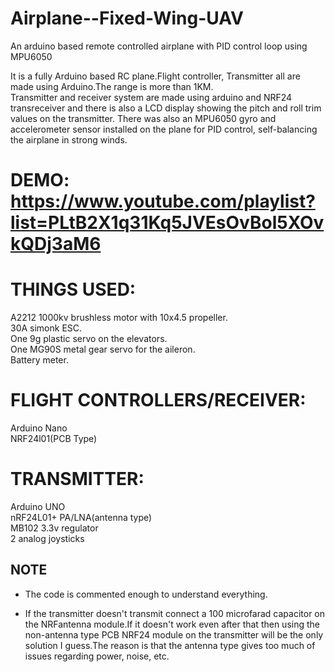# Airplane--Fixed-Wing-UAV
An arduino based remote controlled airplane with PID control loop using MPU6050 <br />

It is a fully Arduino based RC plane.Flight controller, Transmitter all are made using Arduino.The range is more than 1KM. <br />
Transmitter and receiver system are made using arduino and NRF24 transreceiver and there is also a LCD display showing the pitch and roll trim values on the transmitter. There was also an MPU6050 gyro and accelerometer sensor installed on the plane for PID control, self-balancing the airplane in strong winds.

# DEMO: https://www.youtube.com/playlist?list=PLtB2X1q31Kq5JVEsOvBol5XOvkQDj3aM6 
# THINGS USED:
A2212 1000kv brushless motor with 10x4.5 propeller. <br />
30A simonk ESC. <br />
One 9g plastic servo on the elevators. <br />
One  MG90S metal gear servo for the aileron. <br />
Battery meter. <br />

# FLIGHT CONTROLLERS/RECEIVER:
Arduino Nano <br />
NRF24l01(PCB Type) <br />

# TRANSMITTER:
Arduino UNO <br />
nRF24L01+ PA/LNA(antenna type) <br />
MB102 3.3v regulator <br />
2 analog joysticks <br />

## NOTE
* The code is commented enough to understand everything. <br />

* If the transmitter doesn't transmit connect a 100 microfarad capacitor on the NRFantenna module.If it doesn't work even after that then using the non-antenna type PCB NRF24 module on the transmitter will be the only solution I guess.The reason is that the antenna type gives too much of issues regarding power, noise, etc.
